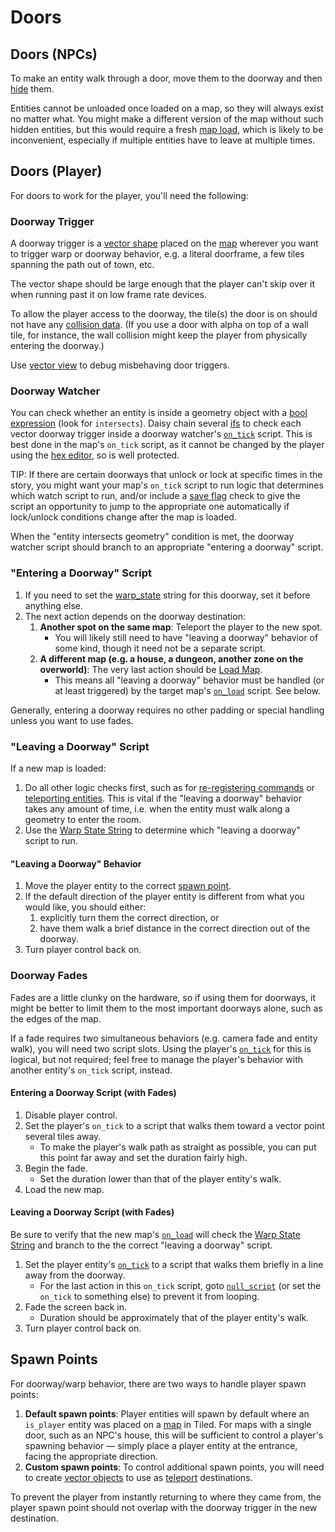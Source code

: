 # Doors

## Doors (NPCs)

To make an entity walk through a door, move them to the doorway and then [hide](hiding_an_entity) them.

Entities cannot be unloaded once loaded on a map, so they will always exist no matter what. You might make a different version of the map without such hidden entities, but this would require a fresh [map load](maps#map-loads), which is likely to be inconvenient, especially if multiple entities have to leave at multiple times.

## Doors (Player)

For doors to work for the player, you'll need the following:

### Doorway Trigger

A doorway trigger is a [vector shape](vector_objects) placed on the [map](maps) wherever you want to trigger warp or doorway behavior, e.g. a literal doorframe, a few tiles spanning the path out of town, etc.

The vector shape should be large enough that the player can't skip over it when running past it on low frame rate devices.

To allow the player access to the doorway, the tile(s) the door is on should not have any [collision data](tilesets#tile-collisions). (If you use a door with alpha on top of a wall tile, for instance, the wall collision might keep the player from physically entering the doorway.)

Use [vector view](debug_tools#vector-view) to debug misbehaving door triggers.

### Doorway Watcher

You can check whether an entity is inside a geometry object with a [bool expression](expressions_and_operators#bool-operands) (look for `intersects`). Daisy chain several [ifs](script_control_flow#if--else-chain) to check each vector doorway trigger inside a doorway watcher's [`on_tick`](scripts#on_tick) script. This is best done in the map's `on_tick` script, as it cannot be changed by the player using the [hex editor](hex_editor), so is well protected.

TIP: If there are certain doorways that unlock or lock at specific times in the story, you might want your map's `on_tick` script to run logic that determines which watch script to run, and/or include a [save flag](state#save-flags) check to give the script an opportunity to jump to the appropriate one automatically if lock/unlock conditions change after the map is loaded.

When the "entity intersects geometry" condition is met, the doorway watcher script should branch to an appropriate "entering a doorway" script.

### "Entering a Doorway" Script

1. If you need to set the [warp_state](state#warp-state-string) string for this doorway, set it before anything else.
2. The next action depends on the doorway destination:
	1. **Another spot on the same map**: Teleport the player to the new spot.
		- You will likely still need to have "leaving a doorway" behavior of some kind, though it need not be a separate script.
	2. **A different map (e.g. a house, a dungeon, another zone on the overworld)**: The very last action should be [Load Map](actions#load-map).
		- This means all "leaving a doorway" behavior must be handled (or at least triggered) by the target map's [`on_load`](scripts#on_load) script. See below.

Generally, entering a doorway requires no other padding or special handling unless you want to use fades.

### "Leaving a Doorway" Script

If a new map is loaded:
1. Do all other logic checks first, such as for [re-registering commands](commands#command-actions) or [teleporting entities](actions#position-assignment). This is vital if the "leaving a doorway" behavior takes any amount of time, i.e. when the entity must walk along a geometry to enter the room.
2. Use the [Warp State String](state#warp-state-string) to determine which "leaving a doorway" script to run.

#### "Leaving a Doorway" Behavior

1. Move the player entity to the correct [spawn point](#spawn-points).
2. If the default direction of the player entity is different from what you would like, you should either:
	1. explicitly turn them the correct direction, or
	2. have them walk a brief distance in the correct direction out of the doorway.
3. Turn player control back on.

### Doorway Fades

Fades are a little clunky on the hardware, so if using them for doorways, it might be better to limit them to the most important doorways alone, such as the edges of the map.

If a fade requires two simultaneous behaviors (e.g. camera fade and entity walk), you will need two script slots. Using the player's [`on_tick`](scripts#on_tick) for this is logical, but not required; feel free to manage the player's behavior with another entity's `on_tick` script, instead.

#### Entering a Doorway Script (with Fades)

1. Disable player control.
2. Set the player's `on_tick` to a script that walks them toward a vector point several tiles away.
	- To make the player's walk path as straight as possible, you can put this point far away and set the duration fairly high.
3. Begin the fade.
	- Set the duration lower than that of the player entity's walk.
4. Load the new map.

#### Leaving a Doorway Script (with Fades)

Be sure to verify that the new map's [`on_load`](scripts#on_load) will check the [Warp State String](state#warp-state-string) and branch to the the correct "leaving a doorway" script.

1. Set the player entity's [`on_tick`](scripts#on_tick) to a script that walks them briefly in a line away from the doorway.
	- For the last action in this `on_tick` script, goto [`null_script`](scripts#null_script) (or set the `on_tick` to something else) to prevent it from looping.
2. Fade the screen back in.
	- Duration should be approximately that of the player entity's walk.
3. Turn player control back on.

## Spawn Points

For doorway/warp behavior, there are two ways to handle player spawn points:

1. **Default spawn points**: Player entities will spawn by default where an `is_player` entity was placed on a [map](maps) in Tiled. For maps with a single door, such as an NPC's house, this will be sufficient to control a player's spawning behavior — simply place a player entity at the entrance, facing the appropriate direction.
2. **Custom spawn points**: To control additional spawn points, you will need to create [vector objects](vector_objects) to use as [teleport](actions#position-assignment) destinations.

To prevent the player from instantly returning to where they came from, the player spawn point should not overlap with the doorway trigger in the new destination.

